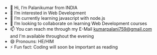 - 👋 Hi, I’m Palanikumar from INDIA
- 👀 I’m interested in Web Development
- 🌱 I’m currently learning javascript with node.js
- 💞️ I’m looking to collaborate on learning Web Development courses
- 📫 You can reach me through my E-Mail kumarpalani759@gmail.com and I'm available throughout the evening 
- 😄 Pronouns: HE/HIM
- ⚡ Fun fact: Coding will soon be important as reading

<!---
kemrvtx/kemrvtx is a ✨ special ✨ repository because its `README.md` (this file) appears on your GitHub profile.
You can click the Preview link to take a look at your changes.
--->
